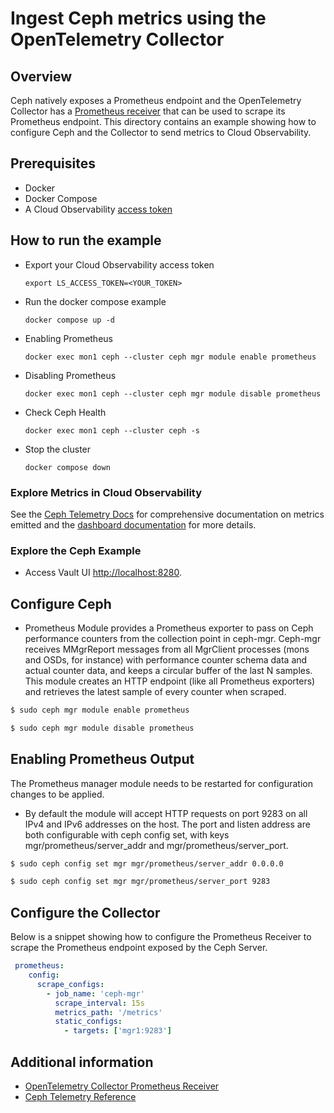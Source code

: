 # Ingest Ceph metrics using the OpenTelemetry Collector

## Overview

 Ceph natively exposes a Prometheus endpoint and the OpenTelemetry Collector has a [Prometheus receiver][otel-prom-receiver] that can be used to scrape its Prometheus endpoint. This directory contains an example showing how to configure Ceph and the Collector to send metrics to Cloud Observability.

## Prerequisites

* Docker
* Docker Compose
* A Cloud Observability [access token][ls-docs-access-token]

## How to run the example

* Export your Cloud Observability access token
  ```
  export LS_ACCESS_TOKEN=<YOUR_TOKEN>
  ```
* Run the docker compose example
  ```
  docker compose up -d
  ```
* Enabling Prometheus
  ```
  docker exec mon1 ceph --cluster ceph mgr module enable prometheus
  ```
* Disabling Prometheus
  ```
  docker exec mon1 ceph --cluster ceph mgr module disable prometheus
  ```
* Check Ceph Health
  ```
  docker exec mon1 ceph --cluster ceph -s
  ```
* Stop the cluster
  ```
  docker compose down
  ```

### Explore Metrics in Cloud Observability

See the [Ceph Telemetry Docs][ceph-docs-prometheus] for comprehensive documentation on metrics emitted and the [dashboard documentation][ls-docs-dashboards] for more details.

### Explore the Ceph Example

* Access Vault UI [http://localhost:8280](http://localhost:8280).


## Configure Ceph

- Prometheus Module provides a Prometheus exporter to pass on Ceph performance counters from the collection point in ceph-mgr. Ceph-mgr receives MMgrReport messages from all MgrClient processes (mons and OSDs, for instance) with performance counter schema data and actual counter data, and keeps a circular buffer of the last N samples. This module creates an HTTP endpoint (like all Prometheus exporters) and retrieves the latest sample of every counter when scraped.

```sh
$ sudo ceph mgr module enable prometheus
```
```sh
$ sudo ceph mgr module disable prometheus
```

## Enabling Prometheus Output  

The Prometheus manager module needs to be restarted for configuration changes to be applied.

- By default the module will accept HTTP requests on port 9283 on all IPv4 and IPv6 addresses on the host. The port and listen address are both configurable with ceph config set, with keys mgr/prometheus/server_addr and mgr/prometheus/server_port. 

```sh
$ sudo ceph config set mgr mgr/prometheus/server_addr 0.0.0.0
```
```sh
$ sudo ceph config set mgr mgr/prometheus/server_port 9283
```

## Configure the Collector

Below is a snippet showing how to configure the Prometheus Receiver to scrape the Prometheus endpoint exposed by the Ceph Server.

```yaml
 prometheus:
    config:
      scrape_configs:
        - job_name: 'ceph-mgr'
          scrape_interval: 15s
          metrics_path: '/metrics'
          static_configs:
            - targets: ['mgr1:9283']

```

## Additional information

- [OpenTelemetry Collector Prometheus Receiver][otel-prom-receiver]
- [Ceph Telemetry Reference][ceph-docs-prometheus]

[ls-docs-access-token]: https://docs.lightstep.com/docs/create-and-manage-access-tokens
[ls-docs-dashboards]: https://docs.lightstep.com/docs/create-and-manage-dashboards
[otel-prom-receiver]: https://github.com/open-telemetry/opentelemetry-collector-contrib/tree/main/receiver/prometheusreceiver
[ceph-docs-prometheus]: https://docs.ceph.com/en/quincy/mgr/prometheus/